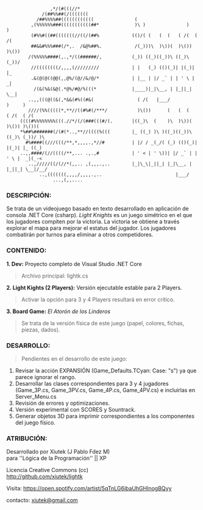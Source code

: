                     ,*/(#(((//*                                                          
                 /(##%%##(/(((((((                                                       
               /##%%%%##((((((((((((               (                                     
             ,(%%%%%%###(((((((((((##*             )\ )               )     )            
             (#%%#((##(((((((//((/(##%            (()/( (   (  (   ( /(  ( /(            
             ##&&#%%%###(/*,.  /&@%##%.            /(_)))\  )\))(  )\()) )\())           
            /(%%%%%####(,.,*/((######/,           (_)) ((_)((_))\ ((_)\ (_))/            
             //((((((((/,,,,(/////////            | |   (_) (()(_)| |(_)| |_             
             .&(@(@((@@(,,@%/(@//&/@/*            | |__ | |/ _` | | ' \ |  _|            
              /(&(%&(&@(.*@%/#@/%(((*             |____)|_|\__, | |_||_| \__|            
            ..,,(((@((&(,*&&(#%((#&(                ( /(   |___/             )     )     
            ////(%%(((((*,**//((#%#(/***/           )\())      (   (  (   ( /(  ( /(     
         ((((#%%%%%%%%(((.//*/(/(###(((#/(.       |((_)\  (    )\  )\))(  )\()) )\())(   
         *%##%#######(/(#(*..,**//((((%(((        |_ ((_) )\ )((_)((_))\ ((_)\ (_))/ )\  
           #%####((///(((/**,*,,,,.,*//#          | |/ / _(_/( (_) (()(_)| |(_)| |_ ((_) 
         ..,,####/(//((((/**,... .,.,#            | ' < | ' \))| |/ _` | | ' \ |  _|(_-< 
            ..,/////((/(//*(,,.. ,(,,,.,..        |_|\_\|_||_| |_|\__, | |_||_| \__|/__/ 
                ..,(((((((,,,,/,,,,.,..                           |___/                  
                     ...,(,,....                                                         

### DESCRIPCIÓN:

Se trata de un videojuego basado en texto desarrollado en aplicación de consola .NET Core (csharp).
*Light Knights* es un juego simétrico en el que los jugadores compiten por la victoria.
La victoria se obtiene a través explorar el mapa para mejorar el estatus del jugador.
Los jugadores combatirán por turnos para eliminar a otros competidores.


### CONTENIDO:

**1. Dev:**
Proyecto completo de Visual Studio .NET Core
>Archivo principal: lightk.cs

**2. Light Kights (2 Players):**
Versión ejecutable estable para 2 Players.
>Activar la opción para 3 y 4 Players resultará en error crítico.

**3. Board Game:**
_El Atorón de los Linderos_
>Se trata de la versión física de este juego (papel, colores, fichas, piezas, dados).


### DESARROLLO:
>Pendientes en el desarrollo de este juego:

1. Revisar la acción EXPANSIÓN (Game_Defaults.TCyan: Case: "s") ya que parece ignorar el rango.
2. Desarrollar las clases correspondientes para 3 y 4 jugadores (Game_3P.cs, Game_3PV.cs, Game_4P.cs, Game_4PV.cs) e incluirlas en Server_Menu.cs
3. Revisión de errores y optimizaciones.
4. Versión experimental con SCORES y Sountrack.
5. Generar objetos 3D para imprimir correspondientes a los componentes del juego físico.


### ATRIBUCIÓN:

Desarrollado por Xiutek (J Pablo Fdez M)                        
para ''Lógica de la Programación'' || XP                        

Licencia Creative Commons (cc)                                  
http://github.com/xiutek/lightk                                 

Visita: https://open.spotify.com/artist/5qTnLG6ibaUhGHInogBQyy  

contacto: xiutek@gmail.com
